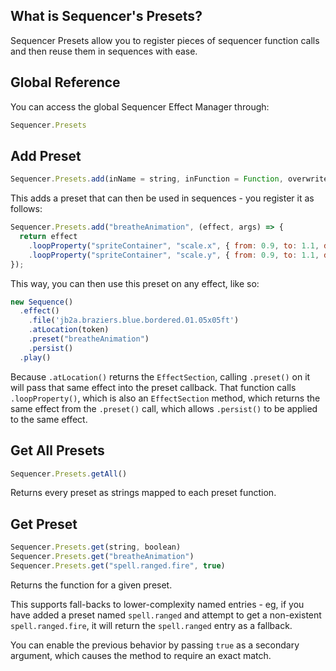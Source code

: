 ## What is Sequencer's Presets?

Sequencer Presets allow you to register pieces of sequencer function calls and then reuse them in sequences with ease.

## Global Reference

You can access the global Sequencer Effect Manager through:

```js
Sequencer.Presets
```

## Add Preset

```js
Sequencer.Presets.add(inName = string, inFunction = Function, overwrite = boolean)
```

This adds a preset that can then be used in sequences - you register it as follows:

```js
Sequencer.Presets.add("breatheAnimation", (effect, args) => {
  return effect
    .loopProperty("spriteContainer", "scale.x", { from: 0.9, to: 1.1, duration: args?.duration ?? 1000, pingPong: true, ease: "easeInOutSine" })
    .loopProperty("spriteContainer", "scale.y", { from: 0.9, to: 1.1, duration: args?.duration ?? 1000, pingPong: true, ease: "easeInOutSine" });
});
```

This way, you can then use this preset on any effect, like so:

```js
new Sequence()
  .effect()
    .file('jb2a.braziers.blue.bordered.01.05x05ft')
    .atLocation(token)
    .preset("breatheAnimation")
    .persist()
  .play()
```

Because `.atLocation()` returns the `EffectSection`, calling `.preset()` on it will pass that same effect into the preset callback. That function calls `.loopProperty()`, which is also an `EffectSection` method, which returns the same effect from the `.preset()` call, which allows `.persist()` to be applied to the same effect.

## Get All Presets

```js
Sequencer.Presets.getAll()
```

Returns every preset as strings mapped to each preset function.

## Get Preset

```js
Sequencer.Presets.get(string, boolean)
Sequencer.Presets.get("breatheAnimation")
Sequencer.Presets.get("spell.ranged.fire", true)
```

Returns the function for a given preset.

This supports fall-backs to lower-complexity named entries - eg, if you have added a preset named `spell.ranged` and attempt to get a non-existent `spell.ranged.fire`, it will return the `spell.ranged` entry as a fallback.

You can enable the previous behavior by passing `true` as a secondary argument, which causes the method to require an exact match.
